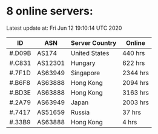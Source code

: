 # 8 online servers:

Latest update at: Fri Jun 12 19:10:14 UTC 2020

| ID | ASN | Server Country | Online |
| -- | --- | -------------- | ------ |
| #.D09B | AS174 | United States | 440 hrs |
| #.C831 | AS12301 | Hungary | 622 hrs |
| #.7F1D | AS63949 | Singapore | 2344 hrs |
| #.B6F8 | AS63888 | Hong Kong | 2094 hrs |
| #.BD3E | AS63888 | Hong Kong | 3163 hrs |
| #.2A79 | AS63949 | Japan | 2003 hrs |
| #.7417 | AS51659 | Russia | 37 hrs |
| #.33B9 | AS63888 | Hong Kong | 4 hrs |

